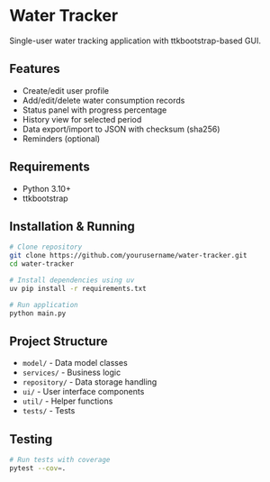 # Water Tracker

Single-user water tracking application with ttkbootstrap-based GUI.

## Features

- Create/edit user profile
- Add/edit/delete water consumption records
- Status panel with progress percentage
- History view for selected period
- Data export/import to JSON with checksum (sha256)
- Reminders (optional)

## Requirements

- Python 3.10+
- ttkbootstrap

## Installation & Running

```bash
# Clone repository
git clone https://github.com/yourusername/water-tracker.git
cd water-tracker

# Install dependencies using uv
uv pip install -r requirements.txt

# Run application
python main.py
```

## Project Structure

- `model/` - Data model classes
- `services/` - Business logic
- `repository/` - Data storage handling
- `ui/` - User interface components
- `util/` - Helper functions
- `tests/` - Tests

## Testing

```bash
# Run tests with coverage
pytest --cov=.
```
